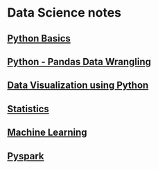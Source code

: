 # Data Science notes

## [Python Basics](/Notes/python-basics.md)

## [Python - Pandas Data Wrangling](/Notes/pandas_data_wrangling.md)

## [Data Visualization using Python](/Notes/data_vis_python) 

## [Statistics](/Notes/statistics.md)

## [Machine Learning](/Notes/ml.md)

## [Pyspark](/Notes/spark.md)

